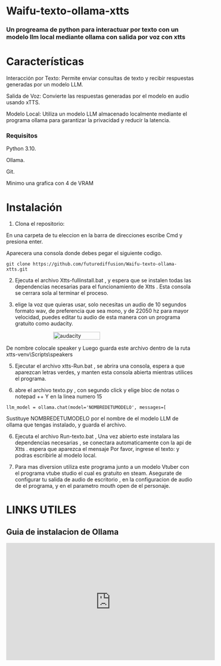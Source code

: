 # Waifu-texto-ollama-xtts
### Un progreama  de python para interactuar por texto  con un modelo llm local mediante ollama con salida por voz con xtts

# Características
Interacción por Texto: Permite enviar consultas de texto y recibir respuestas generadas por un modelo LLM.

Salida de Voz: Convierte las respuestas generadas por el modelo en audio usando xTTS.

Modelo Local: Utiliza un modelo LLM almacenado localmente mediante el programa ollama para garantizar la privacidad y reducir la latencia.

### Requisitos
Python 3.10.

Ollama.

Git.

Minimo una grafica con 4 de VRAM

# Instalación
1. Clona el repositorio:

En una carpeta de tu eleccion en la barra de direcciones escribe Cmd y presiona enter.

Aparecera una consola donde debes pegar el siguiente codigo. 

```
git clone https://github.com/futurediffusion/Waifu-texto-ollama-xtts.git
```
2. Ejecuta el archivo Xtts-fullinstall.bat , y espera que se instalen todas las dependencias necesarias para el funcionamiento de Xtts . 
Esta consola se cerrara sola al terminar el proceso.

3. elige la voz que quieras usar, solo necesitas un audio de 10 segundos formato wav, de preferencia que sea mono, y de 22050 hz para mayor velocidad, puedes editar tu audio de esta manera con un programa gratuito como audacity. 
<div style="display: flex; justify-content: center;">
<img src="https://i.imgur.com/YUQsYjM.png" alt="audacity" width="50%">
</div>

De nombre colocale speaker y Luego guarda este archivo dentro de la ruta xtts-venv\Scripts\speakers 


5. Ejecutar el archivo xtts-Run.bat , se abrira una consola, espera a que aparezcan letras verdes, y manten esta consola abierta mientras utilices el programa. 

6. abre el archivo texto.py , con segundo click y elige bloc de notas o notepad ++ 
Y en la linea numero 15
```
llm_model = ollama.chat(model='NOMBREDETUMODELO', messages=[
```

Sustituye NOMBREDETUMODELO por el nombre de el modelo LLM de ollama que tengas instalado, y guarda el archivo. 

6.  Ejecuta el archivo Run-texto.bat ,  Una vez abierto este instalara las dependencias necesarias , se conectara automaticamente con la api de Xtts . espera que aparezca el mensaje Por favor, ingrese el texto: y podras escribirle al modelo local. 

7. Para mas diversion utiliza este programa junto a un modelo Vtuber con el programa vtube studio el cual es gratuito en steam.  Asegurate de configurar tu salida de audio de escritorio , en la configuracion de audio de el programa,  y en el parametro mouth open de el personaje. 


# LINKS UTILES

## Guia de instalacion de Ollama

<iframe width="560" height="315" src="https://www.youtube.com/embed/psdU-CqFgcA?si=vEyQvHjoPeS6JOFj" title="YouTube video player" frameborder="0" allow="accelerometer; autoplay; clipboard-write; encrypted-media; gyroscope; picture-in-picture; web-share" referrerpolicy="strict-origin-when-cross-origin" allowfullscreen></iframe>

